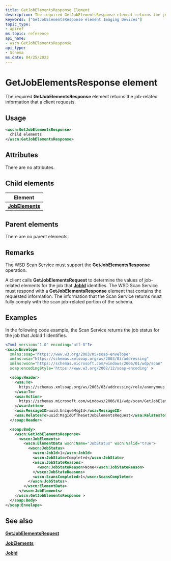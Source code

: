 ```yaml
---
title: GetJobElementsResponse Element
description: The required GetJobElementsResponse element returns the job-related information that a client requests.
keywords: ["GetJobElementsResponse element Imaging Devices"]
topic_type:
- apiref
ms.topic: reference
api_name:
- wscn GetJobElementsResponse
api_type:
- Schema
ms.date: 04/25/2023
---
```


# GetJobElementsResponse element

The required **GetJobElementsResponse** element returns the job-related information that a client requests.

## Usage

```xml
<wscn:GetJobElementsResponse>
  child elements
</wscn:GetJobElementsResponse>
```

## Attributes

There are no attributes.

## Child elements

| Element |
|--|
| [**JobElements**](jobelements.md) |

## Parent elements

There are no parent elements.

## Remarks

The WSD Scan Service must support the **GetJobElementsResponse** operation.

A client calls **GetJobElementsRequest** to determine the values of job-related elements for the job that [**JobId**](jobid.md) identifies. The WSD Scan Service must respond with a **GetJobElementsResponse** element that contains the requested information. The information that the Scan Service returns must fully comply with the scan job-related portion of the schema.

## Examples

In the following code example, the Scan Service returns the job status for the job that JobId 1 identifies.

```xml
<?xml version="1.0" encoding="utf-8"?>
<soap:Envelope
  xmlns:soap="https://www.w3.org/2003/05/soap-envelope"
  xmlns:wsa="https://schemas.xmlsoap.org/ws/2003/03/addressing"
  xmlns:wscn="https://schemas.microsoft.com/windows/2006/01/wdp/scan"
  soap:encodingStyle='https://www.w3.org/2002/12/soap-encoding' >

  <soap:Header>
    <wsa:To>
      https://schemas.xmlsoap.org/ws/2003/03/addressing/role/anonymous
    </wsa:To>
    <wsa:Action>
      https://schemas.microsoft.com/windows/2006/01/wdp/scan/GetJobElements
    </wsa:Action>
    <wsa:MessageID>uuid:UniqueMsgId</wsa:MessageID>
    <wsa:RelatesTo>uuid:MsgIdOfTheGetJobElementsRequest</wsa:RelatesTo>
  </soap:Header>

  <soap:Body>
    <wscn:GetJobElementsResponse>
      <wscn:JobElements>
        <wscn:ElementData wscn:Name="JobStatus" wscn:Valid="true">
          <wscn:JobStatus>
            <wscn:JobId>1</wscn:JobId>
            <wscn:JobState>Completed</wscn:JobState>
            <wscn:JobStateReasons>
              <wscn:JobStateReason>None</wscn:JobStateReason>
            </wscn:JobStateReasons>
            <wscn:ScansCompleted>1</wscn:ScansCompleted>
          </wscn:JobStatus>
        </wscn:ElementData>
      </wscn:JobElements>
    </wscn:GetJobElementsResponse >
  </soap:Body>
</soap:Envelope>
```

## See also

[**GetJobElementsRequest**](getjobelementsrequest.md)

[**JobElements**](jobelements.md)

[**JobId**](jobid.md)

